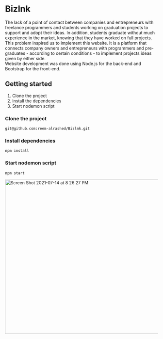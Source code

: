 # Bizlnk
The lack of a point of contact between companies and entrepreneurs with freelance programmers and students working on graduation projects to support and adopt their ideas. In addition, students graduate without much experience in the market, knowing that they have worked on full projects.  
This problem inspired us to implement this website.
It is a platform that connects company owners and entrepreneurs with programmers and pre-graduates - according to certain conditions - to implement projects ideas given by either side.  
Website development was done using Node.js for the back-end and Bootstrap for the front-end. 
  
 ## Getting started
 
1. Clone the project 
2. Install the dependencies
3. Start nodemon script

### Clone the project

```
git@github.com:reem-alrashed/Bizlnk.git
```
### Install dependencies
```
npm install
```

### Start nodemon script
```
npm start
```


<img width="509" alt="Screen Shot 2021-07-14 at 8 26 27 PM" src="https://user-images.githubusercontent.com/68843028/125665843-e5016727-b4d9-4134-bf9d-46856adc1169.png">
